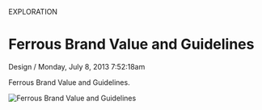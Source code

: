 <p class="type">EXPLORATION</p>

# Ferrous Brand Value and Guidelines

<p class="meta">Design  /  Monday, July 8, 2013 7:52:18am</p>

Ferrous Brand Value and Guidelines.

![Ferrous Brand Value and Guidelines](https://farooq-agent.web.app/assets/images/works/large/ferrous-brand-value-and-guidelines.jpg)

